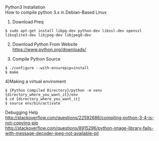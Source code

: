 Python3 Installation    
How to compile python 3.x in Debian-Based Linux    
1) Download Preq    
```shell
$ sudo apt-get install libpq-dev python-dev libssl-dev openssl libsqlite3-dev libjpeg-dev libjpeg8-dev
```
2) Download Python From Website    
https://www.python.org/downloads/    

3) Compile Python Source
```shell
$ ./configure --with-ensurepip=install
$ make
```

4)Making a virtual enviroment 
````
$ {Python Compiled Directory}/python -m venv {directory_where_you_want_it}/env    
$ cd {directory_where_you_want_it}
$ source env/bin/activate
````
    
Debugging Help    
http://stackoverflow.com/questions/22592686/compiling-python-3-4-is-not-copying-pip     
http://stackoverflow.com/questions/8915296/python-image-library-fails-with-message-decoder-jpeg-not-available-pil
